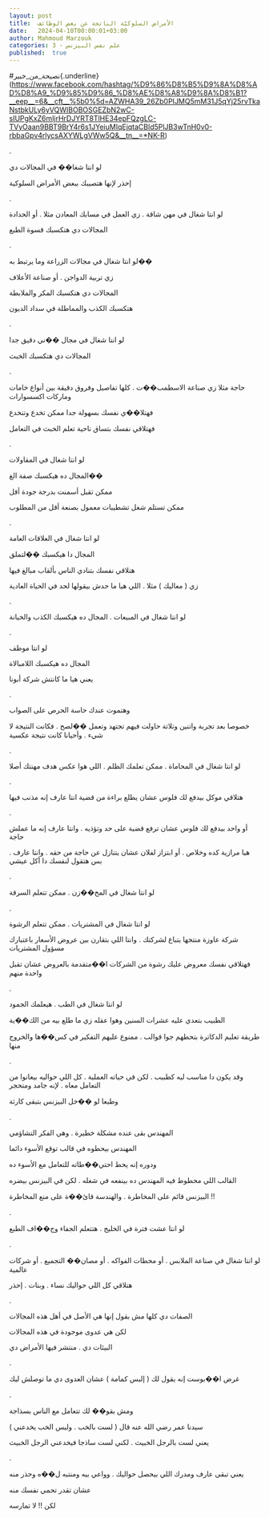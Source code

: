 ```yaml
---
layout: post
title:  الأمراض السلوكيّة الناتجة عن بعض الوظائف
date:   2024-04-10T00:00:01+03:00
author: Mahmoud Marzouk
categories: 3 - علم نفس البيزنس
published:  true
---
```

\#نصيحة_من_خبير{.underline}(https://www.facebook.com/hashtag/%D9%86%D8%B5%D9%8A%D8%AD%D8%A9_%D9%85%D9%86_%D8%AE%D8%A8%D9%8A%D8%B1?__eep__=6&__cft__%5b0%5d=AZWHA39_26Zb0PIJMQ5mM31J5qYj25rvTkaNstbkULy6yVQWIBOBOSGEZbN2wC-sIUPgKxZ6mIjrHrDJYRT8TlHE34epFQzgLC-TVyOaan9BBT9BrY4r6s1JYeiuMIqEjqtaCBld5PlJB3wTnH0v0-rbbaGpv4rlycsAXYWLgVWw5Q&__tn__=*NK-R)

.

لو انتا شغا�� في المجالات دي

إحذر لإنها هتصيبك ببعض الأمراض السلوكية

.

لو انتا شغال في مهن شاقة . زي العمل في مسابك المعادن مثلا . أو
الحدادة

المجالات دي هتكسبك قسوة الطبع

.

لو انتا شغال في مجالات الزراعة وما يرتبط به��

زي تربية الدواجن . أو صناعة الأعلاف

المجالات دي هتكسبك المكر والملابطة

هتكسبك الكذب والمماطلة في سداد الديون

.

لو انتا شغال في مجال ��ني دقيق جدا

المجالات دي هتكسبك الخبث

.

حاجة مثلا زي صناعة الاسطمب��ت . كلها تفاصيل وفروق دقيقة بين أنواع خامات
وماركات اكسسوارات

فهتلا��ي نفسك بسهولة جدا ممكن تخدع وتنخدع

فهتلاقي نفسك بتساق ناحية تعلم الخبث في التعامل

.

لو انتا شغال في المقاولات

المجال ده هيكسبك صفة الغ��

ممكن تقبل أسمنت بدرجة جودة أقل

ممكن تستلم شغل تشطيبات معمول بصنعة أقل من المطلوب

.

لو انتا شغال في العلاقات العامة

المجال دا هيكسبك ��لتملق

هتلاقي نفسك بتنادي الناس بألقاب مبالغ فيها

زي ( معاليك ) مثلا . اللي هيا ما حدش بيقولها لحد في الحياة
العادية

.

لو انتا شغال في المبيعات . المجال ده هيكسبك الكذب والخيانة

.

لو انتا موظف

المجال ده هيكسبك اللامبالاة

يعني هيا ما كانتش شركة أبونا

.

وهتموت عندك حاسة الحرص على الصواب

خصوصا بعد تجربة واتنين وتلاتة حاولت فيهم تجتهد وتعمل ��لصح . فكانت
النتيجة لا شيء . وأحيانا كانت نتيجة عكسية

.

لو انتا شغال في المحاماة . ممكن تعلمك الظلم . اللي هوا عكس هدف مهنتك
أصلا

.

هتلاقي موكل بيدفع لك فلوس عشان يطلع براءة من قضية انتا عارف إنه مذنب
فيها

.

أو واحد بيدفع لك فلوس عشان ترفع قضية على حد وتؤذيه . وانتا عارف إنه ما
عملش حاجة

هيا مرازية كده وخلاص . أو ابتزاز لفلان عشان يتنازل عن حاجة من حقه .
وانتا عارف . بس هتقول لنفسك دا أكل عيشي

.

لو انتا شغال في المخ��زن . ممكن تتعلم السرقة

.

لو انتا شغال في المشتريات . ممكن تتعلم الرشوة

شركة عاوزة منتجها يتباع لشركتك . وانتا اللي بتقارن بين عروض الأسعار
باعتبارك مسؤول المشتريات

فهتلاقي نفسك معروض عليك رشوة من الشركات ا��متقدمة بالعروض عشان تقبل
واحدة منهم

.

لو انتا شغال في الطب . هيعلمك الجمود

الطبيب بتعدي عليه عشرات السنين وهوا عقله زي ما طلع بيه من
الك��ية

طريقة تعليم الدكاترة بتحطهم جوا قوالب . ممنوع عليهم التفكير في كس��ها
والخروج منها

.

وقد يكون دا مناسب ليه كطبيب . لكن في حياته العملية . كل اللي حواليه
بيعانوا من التعامل معاه . لإنه جامد ومتحجر

وطبعا لو ��خل البيزنس بتبقى كارثة

.

المهندس بقى عنده مشكلة خطيرة . وهي الفكر التشاؤمي

المهندس بيحطوه في قالب توقع الأسوء دائما

ودوره إنه يحط احتي��طاته للتعامل مع الأسوء ده

القالب اللي محطوط فيه المهندس ده بينفعه في شغله . لكن في البيزنس
بيضره

البيزنس قائم على المخاطرة . والهندسة قائ��ة على منع المخاطرة
!!

.

لو انتا عشت فترة في الخليج . هتتعلم الجفاء وج��اف الطبع

.

لو انتا شغال في صناعة الملابس . أو محطات الفواكه . أو مصان�� التجميع .
أو شركات عالمية

هتلاقي كل اللي حواليك نساء . وبنات . إحذر

.

الصفات دي كلها مش بقول إنها هي الأصل في أهل هذه المجالات

لكن هي عدوى موجودة في هذه المجالات

البيئات دي . منتشر فيها الأمراض دي

.

غرض ا��بوست إنه يقول لك ( إلبس كمامة ) عشان العدوى دي ما توصلش
ليك

.

ومش بقو�� لك تتعامل مع الناس بسذاجة

سيدنا عمر رضي الله عنه قال ( لست بالخب . وليس الخب يخدعني )

يعني لست بالرجل الخبيث . لكني لست ساذجا فيخدعني الرجل
الخبيث

.

يعني تبقى عارف ومدرك اللي بيحصل حواليك . وواعي بيه ومنتبه ل��ه وحذر
منه

عشان تقدر تحمي نفسك منه

لكن !! لا تمارسه
